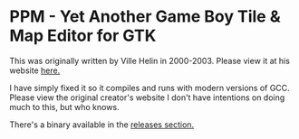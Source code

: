 PPM - Yet Another Game Boy Tile & Map Editor for GTK
====================================================

This was originally written by Ville Helin in 2000-2003. Please view it at his website [here.](https://www.villehelin.com/ppm.html)

I have simply fixed it so it compiles and runs with modern versions of GCC. Please view the original creator's website
I don't have intentions on doing much to this, but who knows.

There's a binary available in the [releases section.]()